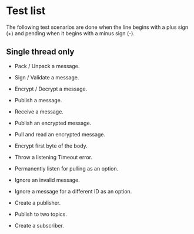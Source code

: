Test list
=========

The following test scenarios are done when the line begins with a plus sign (+) 
and pending when it begins with a minus sign (-).

## Single thread only ##

+ Pack / Unpack a message.
+ Sign / Validate a message.
+ Encrypt / Decrypt a message.
+ Publish a message.
+ Receive a message.

+ Publish an encrypted message.
+ Pull and read an encrypted message.

+ Encrypt first byte of the body.
+ Throw a listening Timeout error.

+ Permanently listen for pulling as an option.
+ Ignore an invalid message.
+ Ignore a message for a different ID as an option.

+ Create a publisher.
+ Publish to two topics.
+ Create a subscriber.

